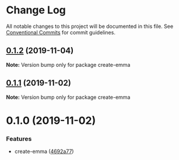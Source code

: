 # Change Log

All notable changes to this project will be documented in this file.
See [Conventional Commits](https://conventionalcommits.org) for commit guidelines.

## [0.1.2](https://github.com/maticzav/emma-cli/compare/create-emma@0.1.1...create-emma@0.1.2) (2019-11-04)

**Note:** Version bump only for package create-emma





## [0.1.1](https://github.com/maticzav/emma-cli/compare/create-emma@0.1.0...create-emma@0.1.1) (2019-11-02)

**Note:** Version bump only for package create-emma





# 0.1.0 (2019-11-02)


### Features

* create-emma ([4692a77](https://github.com/maticzav/emma-cli/commit/4692a77c6d73e5d5d465d67c362012adb9b9bedd))
